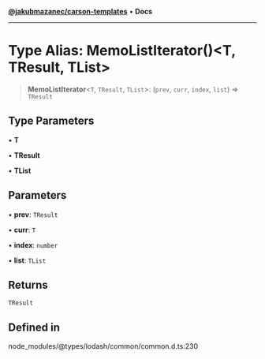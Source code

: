 [**@jakubmazanec/carson-templates**](../../../README.md) • **Docs**

---

# Type Alias: MemoListIterator()\<T, TResult, TList\>

> **MemoListIterator**\<`T`, `TResult`, `TList`\>: (`prev`, `curr`, `index`, `list`) => `TResult`

## Type Parameters

• **T**

• **TResult**

• **TList**

## Parameters

• **prev**: `TResult`

• **curr**: `T`

• **index**: `number`

• **list**: `TList`

## Returns

`TResult`

## Defined in

node_modules/@types/lodash/common/common.d.ts:230
